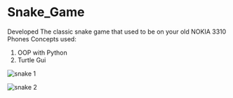 # Snake_Game
Developed The classic snake game that used to be on your old NOKIA 3310 Phones
Concepts used:
1. OOP with Python
2. Turtle Gui


![snake 1](https://user-images.githubusercontent.com/66404651/131784783-12861a01-52c6-484d-8c95-d77c8a1680c0.png)

![snake 2](https://user-images.githubusercontent.com/66404651/131784790-5f14e1a3-c8cc-4df8-8f28-e94747120984.png)
